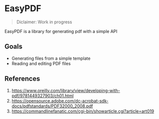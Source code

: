 # EasyPDF

> Diclaimer: Work in progress

EasyPDF is a library for generating pdf with a simple API

## Goals
- Generating files from a simple template
- Reading and editing PDF files

## References

1. https://www.oreilly.com/library/view/developing-with-pdf/9781449327903/ch01.html
2. https://opensource.adobe.com/dc-acrobat-sdk-docs/pdfstandards/PDF32000_2008.pdf
3. https://commandlinefanatic.com/cgi-bin/showarticle.cgi?article=art019
